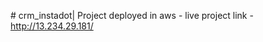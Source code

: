 #   c r m _ i n s t a d o t |
Project deployed in aws - 
live project link - http://13.234.29.181/
 
 
